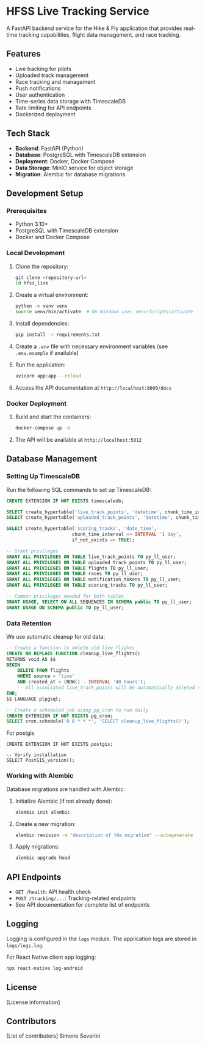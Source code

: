 # HFSS Live Tracking Service

A FastAPI backend service for the Hike & Fly application that provides real-time tracking capabilities, flight data management, and race tracking.

## Features

- Live tracking for pilots
- Uploaded track management
- Race tracking and management
- Push notifications
- User authentication
- Time-series data storage with TimescaleDB
- Rate limiting for API endpoints
- Dockerized deployment

## Tech Stack

- **Backend**: FastAPI (Python)
- **Database**: PostgreSQL with TimescaleDB extension
- **Deployment**: Docker, Docker Compose
- **Data Storage**: MinIO service for object storage
- **Migration**: Alembic for database migrations

## Development Setup

### Prerequisites

- Python 3.10+
- PostgreSQL with TimescaleDB extension
- Docker and Docker Compose

### Local Development

1. Clone the repository:

   ```bash
   git clone <repository-url>
   cd hfss_live
   ```

2. Create a virtual environment:

   ```bash
   python -m venv venv
   source venv/bin/activate  # On Windows use: venv\Scripts\activate
   ```

3. Install dependencies:

   ```bash
   pip install -r requirements.txt
   ```

4. Create a `.env` file with necessary environment variables (see `.env.example` if available)

5. Run the application:

   ```bash
   uvicorn app:app --reload
   ```

6. Access the API documentation at `http://localhost:8000/docs`

### Docker Deployment

1. Build and start the containers:

   ```bash
   docker-compose up -d
   ```

2. The API will be available at `http://localhost:5012`

## Database Management

### Setting Up TimescaleDB

Run the following SQL commands to set up TimescaleDB:

```sql
CREATE EXTENSION IF NOT EXISTS timescaledb;

SELECT create_hypertable('live_track_points', 'datetime', chunk_time_interval => INTERVAL '1 day');
SELECT create_hypertable('uploaded_track_points', 'datetime', chunk_time_interval => INTERVAL '1 day');

SELECT create_hypertable('scoring_tracks', 'date_time', 
                        chunk_time_interval => INTERVAL '1 day',
                        if_not_exists => TRUE);

-- Grant privileges
GRANT ALL PRIVILEGES ON TABLE live_track_points TO py_ll_user;
GRANT ALL PRIVILEGES ON TABLE uploaded_track_points TO py_ll_user;
GRANT ALL PRIVILEGES ON TABLE flights TO py_ll_user;
GRANT ALL PRIVILEGES ON TABLE races TO py_ll_user;
GRANT ALL PRIVILEGES ON TABLE notification_tokens TO py_ll_user;
GRANT ALL PRIVILEGES ON TABLE scoring_tracks TO py_ll_user;

-- Common privileges needed for both tables
GRANT USAGE, SELECT ON ALL SEQUENCES IN SCHEMA public TO py_ll_user;
GRANT USAGE ON SCHEMA public TO py_ll_user;
```

### Data Retention

We use automatic cleanup for old data:

```sql
-- Create a function to delete old live flights
CREATE OR REPLACE FUNCTION cleanup_live_flights()
RETURNS void AS $$
BEGIN
    DELETE FROM flights
    WHERE source = 'live'
    AND created_at < (NOW() - INTERVAL '48 hours');
    -- All associated live_track_points will be automatically deleted due to CASCADE
END;
$$ LANGUAGE plpgsql;

-- Create a scheduled job using pg_cron to run daily
CREATE EXTENSION IF NOT EXISTS pg_cron;
SELECT cron.schedule('0 0 * * *', 'SELECT cleanup_live_flights()');
```

For postgis
``` -- Connect to your TimescaleDB database first
CREATE EXTENSION IF NOT EXISTS postgis;

-- Verify installation
SELECT PostGIS_version();
```

### Working with Alembic

Database migrations are handled with Alembic:

1. Initialize Alembic (if not already done):

   ```bash
   alembic init alembic
   ```

2. Create a new migration:

   ```bash
   alembic revision -m "description of the migration" --autogenerate
   ```

3. Apply migrations:
   ```bash
   alembic upgrade head
   ```

## API Endpoints

- `GET /health`: API health check
- `POST /tracking/...`: Tracking-related endpoints
- See API documentation for complete list of endpoints

## Logging

Logging is configured in the `logs` module. The application logs are stored in `logs/logs.log`.

For React Native client app logging:

```bash
npx react-native log-android
```

## License

[License information]

## Contributors

[List of contributors]
Simone Severini